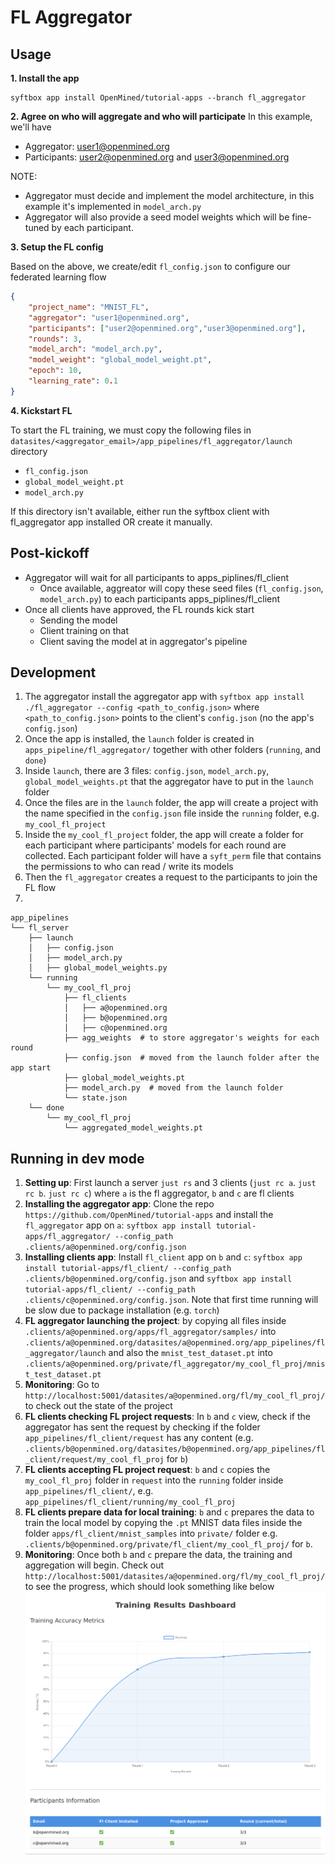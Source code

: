 # FL Aggregator

## Usage
**1. Install the app**
```
syftbox app install OpenMined/tutorial-apps --branch fl_aggregator
```

**2. Agree on who will aggregate and who will participate**
In this example, we'll have
- Aggregator: user1@openmined.org
- Participants: user2@openmined.org and user3@openmined.org

NOTE:
- Aggregator must decide and implement the model architecture, in this example it's implemented in `model_arch.py`
- Aggregator will also provide a seed model weights which will be fine-tuned by each participant.

**3. Setup the FL config**

Based on the above, we create/edit `fl_config.json` to configure our federated learning flow

```json
{
    "project_name": "MNIST_FL",
    "aggregator": "user1@openmined.org",
    "participants": ["user2@openmined.org","user3@openmined.org"],
    "rounds": 3,
    "model_arch": "model_arch.py",
    "model_weight": "global_model_weight.pt",
    "epoch": 10,
    "learning_rate": 0.1
}
```

**4. Kickstart FL**

To start the FL training, we must copy the following files in `datasites/<aggregator_email>/app_pipelines/fl_aggregator/launch` directory
- `fl_config.json`
- `global_model_weight.pt`
- `model_arch.py`

If this directory isn't available, either run the syftbox client with fl_aggregator app installed OR create it manually.


## Post-kickoff

- Aggregator will wait for all participants to apps_piplines/fl_client
  - Once available, aggreator will copy these seed files (`fl_config.json`, `model_arch.py`) to each participants apps_piplines/fl_client
- Once all clients have approved, the FL rounds kick start
  - Sending the model
  - Client training on that
  - Client saving the model at in aggregator's pipeline

## Development

1. The aggregator install the aggregator app with `syftbox app install ./fl_aggregator --config <path_to_config.json>` where `<path_to_config.json>` points to the client's `config.json` (no the app's `config.json`)
2. Once the app is installed, the `launch` folder is created in `apps_pipeline/fl_aggregator/` together with other folders (`running`, and `done`)
3. Inside `launch`, there are 3 files: `config.json`, `model_arch.py`, `global_model_weights.pt` that the aggregator have to put in the `launch` folder
4. Once the files are in the `launch` folder, the app will create a project with the name specified in the `config.json` file inside the `running` folder, e.g. `my_cool_fl_project`
5. Inside the `my_cool_fl_project` folder, the app will create a folder for each participant where participants' models for each round are collected. Each participant folder will have a `syft_perm` file that contains the permissions to who can read / write its models
5. Then the `fl_aggregator` creates a request to the participants to join the FL flow
6. 

```
app_pipelines
└── fl_server
    ├── launch
    │   ├── config.json
    │   ├── model_arch.py
    │   ├── global_model_weights.py
    └── running
        └── my_cool_fl_proj
            ├── fl_clients 
            │   ├── a@openmined.org
            │   ├── b@openmined.org
            │   ├── c@openmined.org
            ├── agg_weights  # to store aggregator's weights for each round
            ├── config.json  # moved from the launch folder after the app start
            ├── global_model_weights.pt
            ├── model_arch.py  # moved from the launch folder
            └── state.json
    └── done
        └── my_cool_fl_proj
            └── aggregated_model_weights.pt
```


## Running in dev mode
1. **Setting up**: First launch a server `just rs` and 3 clients (`just rc a`. `just rc b`. `just rc c`) where `a` is the fl aggregator, `b` and `c` are fl clients
2. **Installing the aggregator app**: Clone the repo `https://github.com/OpenMined/tutorial-apps` and install the `fl_aggregator` app on `a`: `syftbox app install tutorial-apps/fl_aggregator/ --config_path .clients/a@openmined.org/config.json`
3. **Installing clients app**: Install `fl_client` app on `b` and `c`: `syftbox app install tutorial-apps/fl_client/ --config_path .clients/b@openmined.org/config.json` and `syftbox app install tutorial-apps/fl_client/ --config_path .clients/c@openmined.org/config.json`. Note that first time running will be slow due to package installation (e.g. `torch`)
4. **FL aggregator launching the project**: by copying all files inside `.clients/a@openmined.org/apps/fl_aggregator/samples/` into `.clients/a@openmined.org/datasites/a@openmined.org/app_pipelines/fl_aggregator/launch` and also the `mnist_test_dataset.pt` into `.clients/a@openmined.org/private/fl_aggregator/my_cool_fl_proj/mnist_test_dataset.pt`
5. **Monitoring**: Go to `http://localhost:5001/datasites/a@openmined.org/fl/my_cool_fl_proj/` to check out the state of the project
6. **FL clients checking FL project requests**: In `b` and `c` view, check if the aggregator has sent the request by checking if the folder `app_pipelines/fl_client/request`  has any content (e.g. `.clients/b@openmined.org/datasites/b@openmined.org/app_pipelines/fl_client/request/my_cool_fl_proj` for `b`)
7. **FL clients accepting FL project request**: `b` and `c` copies the `my_cool_fl_proj` folder in `request` into the `running` folder inside `app_pipelines/fl_client/`, e.g. `app_pipelines/fl_client/running/my_cool_fl_proj`
8. **FL clients prepare data for local training**: `b` and `c` prepares the data to train the local model by copying the `.pt` MNIST data files inside the folder `apps/fl_client/mnist_samples` into `private/` folder e.g. `.clients/b@openmined.org/private/fl_client/my_cool_fl_proj/` for `b`.
9. **Monitoring**: Once both `b` and `c` prepare the data, the training and aggregation will begin. Check out `http://localhost:5001/datasites/a@openmined.org/fl/my_cool_fl_proj/` to see the progress, which should look something like below ![dashboard](training_results.png)